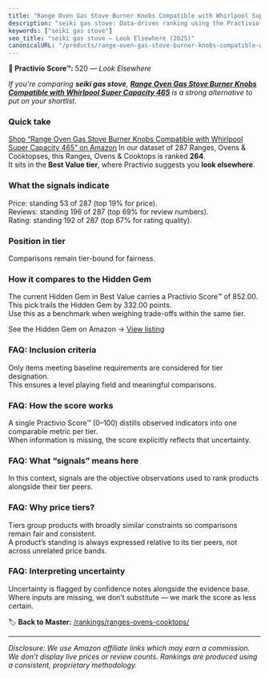 ```yaml
---
title: "Range Oven Gas Stove Burner Knobs Compatible with Whirlpool Super Capacity 465"
description: "seiki gas stove: Data-driven ranking using the Practivio Score™. Positioned by quality, value, demand, findability, momentum."
keywords: ["seiki gas stove"]
seo_title: "seiki gas stove — Look Elsewhere (2025)"
canonicalURL: "/products/range-oven-gas-stove-burner-knobs-compatible-with-whirlpool-super-capacity-465-B09MLP5K6Q/"
---
```


**🚫 Practivio Score™:** 520 — _Look Elsewhere_


*If you're comparing **seiki gas stove**, **[Range Oven Gas Stove Burner Knobs Compatible with Whirlpool Super Capacity 465](https://www.amazon.com/dp/B09MLP5K6Q?tag=practivio-20)** is a strong alternative to put on your shortlist.*
### Quick take
[Shop “Range Oven Gas Stove Burner Knobs Compatible with Whirlpool Super Capacity 465” on Amazon](https://www.amazon.com/dp/B09MLP5K6Q?tag=practivio-20)
In our dataset of 287 Ranges, Ovens & Cooktopses, this Ranges, Ovens & Cooktops is ranked **264**.  
It sits in the **Best Value tier**, where Practivio suggests you **look elsewhere**.

### What the signals indicate
Price: standing 53 of 287 (top 19% for price).  
Reviews: standing 196 of 287 (top 69% for review numbers).  
Rating: standing 192 of 287 (top 67% for rating quality).  

### Position in tier
Comparisons remain tier-bound for fairness.

### How it compares to the Hidden Gem
The current Hidden Gem in Best Value carries a Practivio Score™ of 852.00.  
This pick trails the Hidden Gem by 332.00 points.  
Use this as a benchmark when weighing trade-offs within the same tier.  

See the Hidden Gem on Amazon → [View listing](https://www.amazon.com/dp/B0CHJ5HFNB?tag=practivio-20)

### FAQ: Inclusion criteria
Only items meeting baseline requirements are considered for tier designation.  
This ensures a level playing field and meaningful comparisons.

### FAQ: How the score works
A single Practivio Score™ (0–100) distills observed indicators into one comparable metric per tier.  
When information is missing, the score explicitly reflects that uncertainty.

### FAQ: What “signals” means here
In this context, signals are the objective observations used to rank products alongside their tier peers.

### FAQ: Why price tiers?
Tiers group products with broadly similar constraints so comparisons remain fair and consistent.  
A product’s standing is always expressed relative to its tier peers, not across unrelated price bands.

### FAQ: Interpreting uncertainty
Uncertainty is flagged by confidence notes alongside the evidence base.  
Where inputs are missing, we don’t substitute — we mark the score as less certain.


🏷️ **Back to Master:** [/rankings/ranges-ovens-cooktops/](/rankings/ranges-ovens-cooktops/)

---
_Disclosure: We use Amazon affiliate links which may earn a commission. We don’t display live prices or review counts. Rankings are produced using a consistent, proprietary methodology._
